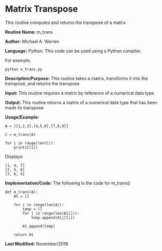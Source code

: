 # Matrix Transpose 
This routine computes and returns the transpose of a matrix

**Routine Name:**           m_trans

**Author:** Michael A. Warren

**Language:** Python. This code can be used using a Python compiler.

For example,

    python m_trans.py

**Description/Purpose:** This routine takes a matrix, transforms it into the transpose, and returns the transpose

**Input:** This routine requires a matrix by reference of a numerical data type

**Output:** This routine returns a matrix of a numerical data type that has been made its transpose

**Usage/Example:**

	A = [[1,2,3],[4,5,6],[7,8,9]]
	
	C = m_trans(A)

	for i in range(len(C)):
	    print(C[i])

Displays:

	[1, 4, 7]
	[2, 5, 8]
	[3, 6, 9]

**Implementation/Code:** The following is the code for m_trans()

	def m_trans(A):
	    At = []

	    for i in range(len(A)):
	        temp = []
	        for j in range(len(A[i])):
	            temp.append(A[j][i])

	        At.append(temp)

	    return At

**Last Modified:** November/2018
